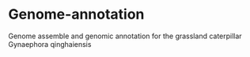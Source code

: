 # Genome-annotation
Genome assemble and genomic annotation for the grassland caterpillar Gynaephora qinghaiensis

